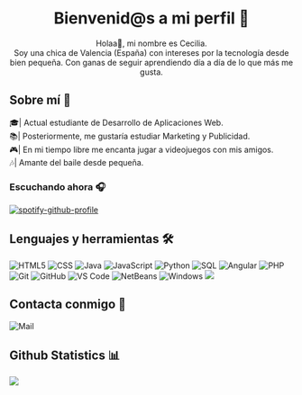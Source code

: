 <h1 align= "center"><b>Bienvenid@s a mi perfil 🦋 </b></h1>

<p align="center">
Holaa🤗, mi nombre es Cecilia. <br> Soy una chica de Valencia (España) con intereses por la tecnología desde bien pequeña. Con ganas de seguir aprendiendo día a día de lo que más me gusta. 
</p>


## Sobre mí :white_heart:

🎓| Actual estudiante de Desarrollo de Aplicaciones Web. <br>
📚| Posteriormente, me gustaría estudiar Marketing y Publicidad. <br>
🎮| En mi tiempo libre me encanta jugar a videojuegos con mis amigos. <br>
🎶| Amante del baile desde pequeña. <br>

### Escuchando ahora 🎧

[![spotify-github-profile](https://spotify-github-profile.vercel.app/api/view?uid=31r34t6bg2pibdjr3v4xs3tlipcq&cover_image=true&theme=default&show_offline=true&background_color=f3d3e7&interchange=false&bar_color=a81f8a&bar_color_cover=false)](https://spotify-github-profile.vercel.app/api/view?uid=31r34t6bg2pibdjr3v4xs3tlipcq&redirect=true)

## Lenguajes y herramientas 🛠
![HTML5](https://img.shields.io/badge/-HTML5-%23E44D27?style=flat&logo=html5&logoColor=ffffff)
![CSS](https://img.shields.io/badge/-CSS-323D7E?style=flat&logo=css)
![Java](http://img.shields.io/badge/-Java-007396?style=flat&logo=java&logoColor=ffffff)
![JavaScript](https://img.shields.io/badge/-JavaScript-%23F7DF1C?style=flat&logo=javascript&logoColor=000000&labelColor=%23F7DF1C&color=%23FFCE5A)
![Python](https://img.shields.io/badge/-Python-95b6fc?style=flat&logo=python)
![SQL](https://img.shields.io/badge/-SQL-07183d?style=flat&logo=postgresql)
![Angular](https://img.shields.io/badge/-Angular-E02B25?style=flat&logo=angular)
![PHP](https://img.shields.io/badge/-PHP-323D7E?style=flat&logo=php)
![Git](https://img.shields.io/badge/-Git-%23F05032?style=flat&logo=git&logoColor=%23ffffff)
![GitHub](https://img.shields.io/badge/-GitHub-000000?style=flat&logo=github)
![VS Code](http://img.shields.io/badge/-VS%20Code-007ACC?style=flat-square&logo=visual-studio-code&logoColor=ffffff)
![NetBeans](https://img.shields.io/badge/-NetBeans-23F05032?style=flat&logo=netbeans)
![Windows](http://img.shields.io/badge/-Windows-0078D6?style=flat&logo=windows&logoColor=ffffff)
<img src="https://img.shields.io/badge/ubuntu-%23F05032.svg?&style=flat&logo=ubuntu&logoColor=white">

## Contacta conmigo 📩
![Mail](https://img.shields.io/badge/-ceciliacortesvelert@gmail.com-000000?style=flat&logo=gmail&logoColor=red&link=mailto:ceciliacortesvelert@gmail.com)

## Github Statistics 📊
<div><a href=""><img align="center" src="https://github-readme-stats.vercel.app/api?username=ceciliacortess&show_icons=true&title_color=610D4D&icon_color=C949DC&text_color=440A5C&&bg_color=F3D3E7" /></a></div>


